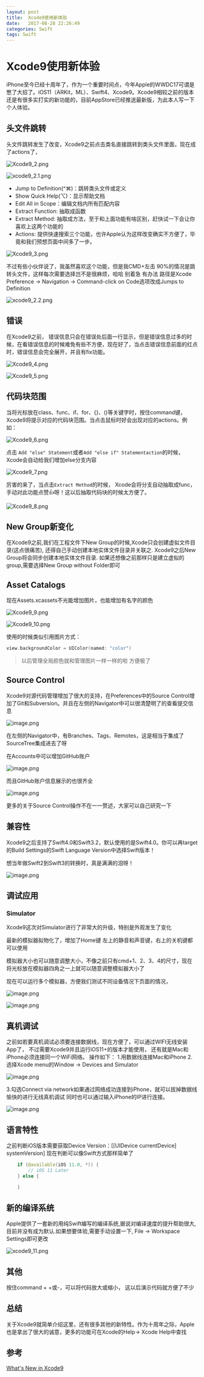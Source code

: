 ```yaml
---
layout: post
title:  Xcode9使用新体验
date:   2017-08-28 22:26:49
categories: Swift
tags: Swift
---
```


# Xcode9使用新体验


iPhone至今已经十周年了，作为一个重要时间点，今年Apple的WWDC17可谓是憋了大招了。iOS11（ARKit，ML）、Swift4、Xcode9。Xcode9相较之前的版本还是有很多实打实的新功能的，目前AppStore已经推送最新版，为此本人写一下个人体验。

## 头文件跳转

头文件跳转发生了改变，Xcode9之前点击类名直接跳转到类头文件里面，现在成了actions了，


![Xcode9_2.png](http://upload-images.jianshu.io/upload_images/224953-38c150c82059d67d.png?imageMogr2/auto-orient/strip%7CimageView2/2/w/1240)


![xcode9_2.1.png](http://upload-images.jianshu.io/upload_images/224953-fc6d7b0b1661c92a.png?imageMogr2/auto-orient/strip%7CimageView2/2/w/1240)


- Jump to Definition(^⌘)：跳转类头文件或定义
- Show Quick Help(⌥)：显示帮助文档
- Edit All in Scope：编辑文档内所有匹配内容
- Extract Function: 抽取成函数
- Extract Method: 抽取成方法，至于和上面功能有啥区别，赶快试一下会让你喜欢上这两个功能的
- Actions: 提供快速搜索三个功能，也许Apple认为这样改变确实不方便了，毕竟和我们预想页面中间多了一步。

![Xcode9_3.png](http://upload-images.jianshu.io/upload_images/224953-0944889a79698fa4.png?imageMogr2/auto-orient/strip%7CimageView2/2/w/1240)

不过有些小伙伴说了，我虽然喜欢这个功能，但是我CMD+左击 90%的情况是跳转头文件，这样每次需要选择岂不是很麻烦，哈哈 别着急 有办法
路径是Xcode Preference -> Navigation -> Command-click on Code选项改成Jumps to Definition


![xcode9_2.2.png](http://upload-images.jianshu.io/upload_images/224953-fa3206761658f325.png?imageMogr2/auto-orient/strip%7CimageView2/2/w/1240)

## 错误

在Xcode9之前， 错误信息只会在错误处后面一行显示，但是错误信息过多的时候，在看错误信息的时候难免有些不方便，现在好了，当点击错误信息前面的红点时，错误信息会完全展开，并且有fix功能。


![Xcode9_4.png](http://upload-images.jianshu.io/upload_images/224953-b26308d98fa1dc61.png?imageMogr2/auto-orient/strip%7CimageView2/2/w/1240)

![Xcode9_5.png](http://upload-images.jianshu.io/upload_images/224953-75b3b1c0a0e59d31.png?imageMogr2/auto-orient/strip%7CimageView2/2/w/1240)

## 代码块范围

当将光标放在class、func、if、for、{}、()等关键字时，按住command键，Xcode9将提示对应的代码块范围。当点击鼠标时好会出现对应的actions。例如：


![Xcode9_6.png](http://upload-images.jianshu.io/upload_images/224953-9839d0880d46b353.png?imageMogr2/auto-orient/strip%7CimageView2/2/w/1240)

点击 `Add "else" Statement`或者`Add "else if" Statementaction`的时候，Xcode会自动给我们增加else分支内容


![Xcode9_7.png](http://upload-images.jianshu.io/upload_images/224953-1dcda99144387a51.png?imageMogr2/auto-orient/strip%7CimageView2/2/w/1240)

厉害的来了，当点击`Extract Method`的时候， Xcode会将分支自动抽取成func， 手动对此功能点赞👍呀！这以后抽取代码块的时候太方便了。

![Xcode9_8.png](http://upload-images.jianshu.io/upload_images/224953-0cab8b2774a67ba6.png?imageMogr2/auto-orient/strip%7CimageView2/2/w/1240)

## New Group新变化

在Xcode9之前,我们在工程文件下New Group的时候,Xcode只会创建虚拟文件目录(这点很痛苦), 还得自己手动创建本地实体文件目录并关联之. Xcode9之后New Group将会同步创建本地实体文件目录. 如果还想像之前那样只是建立虚拟的group,需要选择New Group without Folder即可

## Asset Catalogs

现在Assets.xcassets不光能增加图片，也能增加有名字的颜色


![Xcode9_9.png](http://upload-images.jianshu.io/upload_images/224953-f6ed454c37da34ae.png?imageMogr2/auto-orient/strip%7CimageView2/2/w/1240)

![Xcode9_10.png](http://upload-images.jianshu.io/upload_images/224953-fd7a624d62bfeb3c.png?imageMogr2/auto-orient/strip%7CimageView2/2/w/1240)

使用的时候类似引用图片方式：

```swift
view.backgroundColor = UIColor(named: "color")
```

> 以后管理全局颜色就和管理图片一样一样的啦 方便极了

## Source Control

Xcode9对源代码管理增加了很大的支持，在Preferences中的Source Control增加了Git和Subversion。并且在左侧的Navigator中可以很清楚明了的查看提交信息


![image.png](http://upload-images.jianshu.io/upload_images/224953-b89c4690d1817d41.png?imageMogr2/auto-orient/strip%7CimageView2/2/w/1240)

在左侧的Navigator中，有Branches、Tags、Remotes，这是相当于集成了SourceTree集成进去了呀

在Accounts中可以增加GitHub账户


![image.png](http://upload-images.jianshu.io/upload_images/224953-20d4da4a974a8af9.png?imageMogr2/auto-orient/strip%7CimageView2/2/w/1240)

而且GitHub账户信息展示的也很齐全


![image.png](http://upload-images.jianshu.io/upload_images/224953-c3e1a5f2122007b3.png?imageMogr2/auto-orient/strip%7CimageView2/2/w/1240)

更多的关于Source Control操作不在一一赘述，大家可以自己研究一下

## 兼容性

Xcode9之后支持了Swift4.0和Swift3.2，默认使用的是Swift4.0。你可以再target的Build Settings的Swift Language Version中选择Swift版本！

想当年做Swift2到Swift3的转换时，真是满满的泪呀！


![image.png](http://upload-images.jianshu.io/upload_images/224953-56265575848d7997.png?imageMogr2/auto-orient/strip%7CimageView2/2/w/1240)

## 调试应用

### Simulator

Xcode9这次对Simulator进行了非常大的升级，特别是外观发生了变化

最新的模拟器拟物化了，增加了Home键 左上的静音和声音键，右上的关机键都可以使用

模拟器大小也可以随意调整大小，不像之前只有cmd+1、2、3、4的尺寸，现在将光标放在模拟器四角之一上就可以随意调整模拟器大小了

现在可以运行多个模拟器，方便我们测试不同设备情况下页面的情况，


![image.png](http://upload-images.jianshu.io/upload_images/224953-dcbedcf3c157f81f.png?imageMogr2/auto-orient/strip%7CimageView2/2/w/1240)

![image.png](http://upload-images.jianshu.io/upload_images/224953-8d4f21f28b53664d.png?imageMogr2/auto-orient/strip%7CimageView2/2/w/1240)

## 真机调试

之前如若要真机调试必须要连接数据线，现在方便了，可以通过WIFI无线安装App了，
不过需要Xcode9并且运行iOS11+的版本才能使用，
还有就是Mac和iPhone必须连接同一个WiFi网络。
操作如下：
1.用数据线连接Mac和iPhone
2.选择Xcode menu的Window -> Devices and Simulator


![image.png](http://upload-images.jianshu.io/upload_images/224953-00a78607a13fc8c0.png?imageMogr2/auto-orient/strip%7CimageView2/2/w/1240)

3.勾选Connect via network如果通过网络成功连接到iPhone，就可以拔掉数据线愉快的进行无线真机调试
同时也可以通过输入iPhone的IP进行连接。



![image.png](http://upload-images.jianshu.io/upload_images/224953-786d214f34c271f8.png?imageMogr2/auto-orient/strip%7CimageView2/2/w/1240)

## 语言特性

之前判断iOS版本需要获取Device Version：[[UIDevice currentDevice] systemVersion] 现在判断可以像Swift方式那样简单了

```swift
    if (@available(iOS 11.0, *)) {
        // iOS 11 Later
    } else {
        
    }
```
    
## 新的编译系统

Apple提供了一套新的用纯Swift编写的编译系统,据说对编译速度的提升帮助很大,目前并没有成为默认.如果想要体验,需要手动设置一下, File -> Workspace Settings即可更改


![xcode9_11.png](http://upload-images.jianshu.io/upload_images/224953-7291c89f24243070.png?imageMogr2/auto-orient/strip%7CimageView2/2/w/1240)

## 其他

按住command + +或-，可以将代码放大或缩小， 这以后演示代码就方便了不少

## 总结

关于Xcode9就简单介绍这里，还有很多其他的新特性。作为十周年之际，Apple也是拿出了很大的诚意，更多的功能可在Xcode的Help-> Xcode Help中查找

## 参考

[What's New in Xcode9](https://developer.apple.com/library/content/documentation/DeveloperTools/Conceptual/WhatsNewXcode/xcode_9/xcode_9.html)